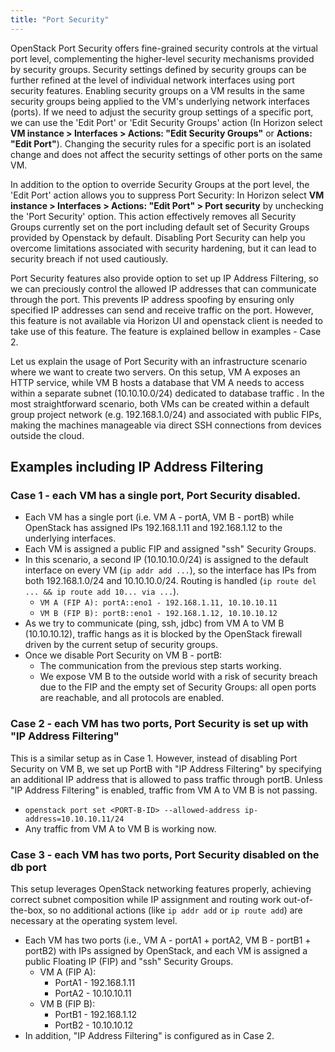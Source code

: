 ```yaml
---
title: "Port Security"
---
```

OpenStack Port Security offers fine-grained security controls at the virtual port level, complementing the higher-level security mechanisms provided by security groups. Security settings defined by security groups can be further refined at the level of individual network interfaces using port security features. Enabling security groups on a VM results in the same security groups being applied to the VM's underlying network interfaces (ports). If we need to adjust the security group settings of a specific port, we can use the 'Edit Port' or 'Edit Security Groups' action (In Horizon select **VM instance > Interfaces > Actions: "Edit Security Groups"** or **Actions: "Edit Port"**). Changing the security rules for a specific port is an isolated change and does not affect the security settings of other ports on the same VM.

In addition to the option to override Security Groups at the port level, the 'Edit Port' action allows you to suppress Port Security: In Horizon select **VM instance > Interfaces > Actions: "Edit Port" > Port security** by unchecking the 'Port Security' option. This action effectively removes all Security Groups currently set on the port including default set of Security Groups provided by Openstack by default. Disabling Port Security can help you overcome limitations associated with security hardening, but it can lead to security breach if not used cautiously.

Port Security features also provide option to set up IP Address Filtering, so we can preciously control the allowed IP addresses that can communicate through the port. This prevents IP address spoofing by ensuring only specified IP addresses can send and receive traffic on the port. However, this feature is not available via Horizon UI and openstack client is needed to take use of this feature. The feature is explained bellow in examples - Case 2.

Let us explain the usage of Port Security with an infrastructure scenario where we want to create two servers. On this setup, VM A exposes an HTTP service, while VM B hosts a database that VM A needs to access within a separate subnet (10.10.10.0/24) dedicated to database traffic . In the most straightforward scenario, both VMs can be created within a default group project network (e.g. 192.168.1.0/24) and associated with public FIPs, making the machines manageable via direct SSH connections from devices outside the cloud.


## Examples including IP Address Filtering


### Case 1 - each VM has a single port, Port Security disabled.
* Each VM has a single port (i.e. VM A - portA, VM B - portB) while OpenStack has assigned IPs 192.168.1.11 and 192.168.1.12 to the underlying interfaces.
* Each VM is assigned a public FIP and assigned "ssh" Security Groups.
* In this scenario, a second IP (10.10.10.0/24) is assigned to the default interface on every VM (`ip addr add ...`), so the interface has IPs from both 192.168.1.0/24 and 10.10.10.0/24. Routing is handled (`ip route del ... && ip route add 10... via ...`).
    * `VM A (FIP A): portA::eno1 - 192.168.1.11, 10.10.10.11`
    * `VM B (FIP B): portB::eno1 - 192.168.1.12, 10.10.10.12`
* As we try to communicate (ping, ssh, jdbc) from VM A to VM B (10.10.10.12), traffic hangs as it is blocked by the OpenStack firewall driven by the current setup of security groups.
* Once we disable Port Security on VM B - portB:
    * The communication from the previous step starts working.
    * We expose VM B to the outside world with a risk of security breach due to the FIP and the empty set of Security Groups: all open ports are reachable, and all protocols are enabled.


### Case 2 - each VM has two ports, Port Security is set up with "IP Address Filtering"
This is a similar setup as in Case 1. However, instead of disabling Port Security on VM B, we set up PortB with "IP Address Filtering" by specifying an additional IP address that is allowed to pass traffic through portB. Unless "IP Address Filtering" is enabled, traffic from VM A to VM B is not passing.
* `openstack port set <PORT-B-ID> --allowed-address ip-address=10.10.10.11/24`
* Any traffic from VM A to VM B is working now.


### Case 3 - each VM has two ports, Port Security disabled on the db port
This setup leverages OpenStack networking features properly, achieving correct subnet composition while IP assignment and routing work out-of-the-box, so no additional actions (like `ip addr add` or `ip route add`) are necessary at the operating system level.

* Each VM has two ports (i.e., VM A - portA1 + portA2, VM B - portB1 + portB2) with IPs assigned by OpenStack, and each VM is assigned a public Floating IP (FIP) and "ssh" Security Groups.
    * VM A (FIP A):
        * PortA1 - 192.168.1.11
        * PortA2 - 10.10.10.11
    * VM B (FIP B):
        * PortB1 - 192.168.1.12
        * PortB2 - 10.10.10.12
* In addition, "IP Address Filtering" is configured as in Case 2.
